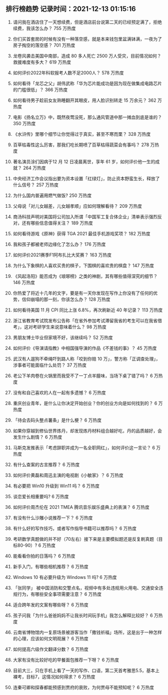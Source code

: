 
## 排行榜趋势 记录时间：2021-12-13 01:15:16
  
  1. 请问我在酒店住了一天想续费，但是酒店前台说第二天的已经预定满了，拒绝续费，我该怎么办？ 755 万热度
    
  2. 你们买首套房的时候有没有一种落空感，就是本来钱包里盆满钵满，一夜为了房子掏空的落空感？ 701 万热度
    
  3. 龙卷风袭击美国中南部，造成 80 多人死亡 2500 万人受灾，目前情况如何？救援难度有多大？ 619 万热度
    
  4. 如何评价2022年科软报考人数不足2000人？ 578 万热度
    
  5. 如何看待「龙芯之父」胡伟武称「华为芯片能成功是因为现在做集成电路芯片的门槛很低」？ 366 万热度
    
  6. 如何看待男子趁前女友熟睡翻开其眼皮，用人脸识别转走 15 万余元？ 362 万热度
    
  7. 电影《扬名立万》中，既然夜莺没死，那么通风管道中那一摊血到底是谁的？ 350 万热度
    
  8. 《水浒传》里哪个细节让你觉得过于真实，甚至不寒而栗？ 328 万热度
    
  9. 百草枯毒性这么厉害，那我们吃长期喷了百草枯得蔬菜会有事吗？ 278 万热度
    
  10. 著名演员涂们因病于12 月 12 日凌晨离世，享年 61 岁，如何评价他一生的成就？ 264 万热度
    
  11. 中央经济工作会议指出要为资本设置「红绿灯」，防止资本野蛮生长，释放了什么信号？ 257 万热度
    
  12. 为什么国内普遍用燃气做饭? 250 万热度
    
  13. 父母说「对儿女越差，儿女越孝顺」应如何理解看待？ 209 万热度
    
  14. 商汤科技声明对美国将公司加入所谓「中国军工复合体企业」清单表示强烈反对，还有哪些信息值得关注？ 189 万热度
    
  15. 如何看待游戏《原神》获得 TGA 2021 最佳手机游戏奖项？ 182 万热度
    
  16. 我和孩子都被老师边缘化了怎么办？ 176 万热度
    
  17. 如何评价2021赛季F1阿布扎比大奖赛？ 163 万热度
    
  18. 为什么下象棋的人喜欢买贵的棋子，下围棋的喜欢贵的棋盘？ 147 万热度
    
  19. 《风起洛阳》能否成为《琅琊榜》之类的神剧，其有哪些值得深究的细节？ 146 万热度
    
  20. 你热爱了将近十几年的文字，要是有一天你发现在写作上你没有了任何的优势，信仰崩塌的那一刻，你该怎么办？ 128 万热度
    
  21. 如何看待美国 11 月 CPI 同比上涨 6.8%，再次刷新近 40 年记录？ 113 万热度
    
  22. 浙江省教育考试院发布公告称「在省外参加考试滞留我省的考生可以在我省借考」，这对考研学生来说意味着什么？ 98 万热度
    
  23. 男朋友博士毕业但家境不好，该继续吗？ 52 万热度
    
  24. 如何评价《导演请指教》中相国强导演的作品《不差钱的事》？ 45 万热度
    
  25. 武汉有人遛狗不牵绳吓到路人称「咬到你赔 10 万」，警方称「正调查处理」，涉事者可能面临什么处罚？ 37 万热度
    
  26. 老公下羊肉卷在火锅里而我受不了一丁点羊膻味，当场下桌了错了吗？ 6 万热度
    
  27. 没有和自己喜欢的人在一起有多遗憾？ 6 万热度
    
  28. 重庆创业青年，是什么让你决定开始创业？你的创业方向是如何找到的？ 6 万热度
    
  29. 「待会去码头整点薯条」是什么梗？ 6 万热度
    
  30. 如果你穿越到修仙世界炼丹，却发现炼丹材料组合越好吃，丹的品质越好，会发生什么剧情？ 6 万热度
    
  31. 马斯克发推表示「考虑辞职并成为一名全职网红」，如何评价这一言论？ 6 万热度
    
  32. 有什么查案的古言推荐？ 6 万热度
    
  33. 如何评价黄磊和周迅主演的电视剧《小敏家》？ 6 万热度
    
  34. 有必要把 Win10 升级到 Win11 吗？ 6 万热度
    
  35. 谈恋爱长相重要吗? 6 万热度
    
  36. 如何评价周杰伦在 2021 TMEA 腾讯音乐娱乐盛典上的表演？ 6 万热度
    
  37. 有没有什么沙雕小说推荐一下？ 6 万热度
    
  38. 有什么好的写作技巧，或者写作指导书籍可以推荐吗？ 6 万热度
    
  39. 考研数学真题做的并不好（70左右）接下来是主要模拟题还是反复刷真题（目标80-90）? 6 万热度
    
  40. 能看看你拍的日落吗？ 6 万热度
    
  41. 新手入门，有哪些相机推荐？ 6 万热度
    
  42. Windows 10 有必要升级为 Windows 11 吗? 6 万热度
    
  43. 「张同学」 被中国消防和交警点名，视频中有多处违规用火用电、交通安全违规行为，有哪些安全事项需要注意？ 6 万热度
    
  44. 适合跨年发的文案有哪些呀？ 6 万热度
    
  45. 孩子问我「为什么爸爸妈妈不让我长时间玩手机」我怎么解释比较好？ 6 万热度
    
  46. 云南省博物馆内一复原场景被游客当作「撒钱祈福」场所，这是出于一种怎样的心理，应该如何文明观展？ 6 万热度
    
  47. 如何提高六级作文翻译分数？ 6 万热度
    
  48. 大家有没有比较好吃的早餐面包推荐一下呀？ 6 万热度
    
  49. 目前大三，只在手机上看了一天的写作、口语，第二天首考雅思5.5，基本上裸考，目标7，这情况如何得求？ 6 万热度
    
  50. 连秦可卿和探春都能预感到贾府的衰败，为何贾母不能预知呢？ 6 万热度
    